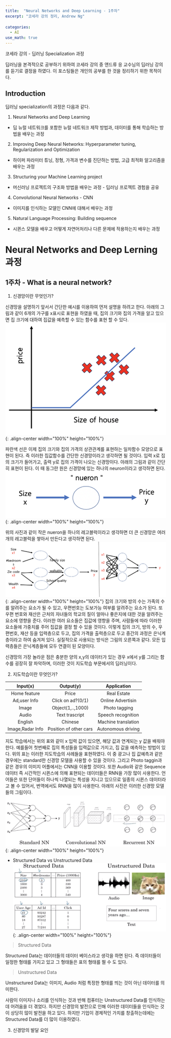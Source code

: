 ```yaml
---
title:  "Neural Networks and Deep Learning - 1주차"
excerpt: "코세라 강의 정리, Andrew Ng"

categories:
  - AI
use_math: true
---
```


코세라 강의 - 딥러닝 Specialization 과정

딥러닝을 본격적으로 공부하기 위하여 코세라 강의 중 앤드류 응 교수님의 딥러닝
강의를 듣기로 결정을 하였다. 이 포스팅들은 개인의 공부를 한 것을 정리하기 위한 목적이다.

Introduction
---
딥러닝 specialization의 과정은 다음과 같다.

1. Neural Networks and Deep Learning
  - 딥 뉴럴 네트워크를 포함한 뉴럴 네트워크 제작 방법과, 데이터를 통해 학습하는 방법을 배우는 과정
2. Improving Deep Neural Networks: Hyperparameter tuning, Regularization and Optimization
  - 하이퍼 파라미터 튜닝, 정형, 가격과 변수를 진단하는 방법, 고급 최적화 알고리즘을 배우는 과정 
3. Structuring your Machine Learning project
  - 머신러닝 프로젝트의 구조화 방법을 배우는 과정 - 딥러닝 프로젝트 경험을 공유
4. Convolutional Neural Networks - CNN
  - 이미지를 인식하는 모델인 CNN에 대해서 배우는 과정
5. Natural Language Processing: Building sequence
  - 시퀸스 모델을 배우고 어떻게 자연어처리나 다른 문제에 적용하는지 배우는 과정

Neural Networks and Deep Lerning 과정
===

1주차 - What is a neural network?
---
1. 신경망이란 무엇인가?

신경망을 설명하기 앞서서 간단한 예시를 이용하여 먼저 설명을 하려고 한다. 아래의 그림과 같이 6개의 가구를
x표시로 표현을 하였을 때, 집의 크기와 집의 가격을 알고 있으면 집 크기에 대하여 집값을 예측할 수 있는 함수를
표현 할 수 있다. 
![title](/assets/images/AI_1_1.png){: .align-center width="100%" height="100%"}
 
 파란색 선은 이제 집의 크기와 집의 가격의 상관관계를 표현하는 일차함수 모양으로 표현이 된다. 즉 이러한 집값함수를 
 간단한 신경망이라고 생각하면 될 것이다. 입력 x로 집의 크기가 들어가고, 출력 y로 집의 가격이 나오는 신경망이다.
 아래의 그림과 같이 간단히 표현이 된다. 이 때 동그란 원은 신경망에 있는 하나의 neuron이라고 생각하면 된다. 
 ![title](/assets/images/AI_1_2.png){: .align-center width="100%" height="100%"}

위의 사진과 같이 작은 nueron을 하나의 레고블럭이라고 생각하면 더 큰 신경망은 여러개의 레고블럭을 쌓아서 만든다고 생각하면 된다.
![title](/assets/images/AI_1_3.png){: .align-center width="100%" height="100%"}
집의 크기와 방의 수는 가족의 수를 알려주는 요소가 될 수 있고, 우편번호는 도보가능 여부를 알려주는 요소가 된다. 또 우편 번호와
재산은 근처의 자녀들의 학교의 질이 얼마나 좋은지에 대한 것을 알려주는 요소에 영향을 준다. 이러한 여러 요소들은 집값에 영향을 주며,
  사람들에 따라 이러한 요소들에 가중치를 주어 집값을 결정 할 수 있을 것이다. 이렇게 집의 크기, 방의 수, 우편번호, 재산 등을 입력층으로 
두고, 집의 가격을 출력층으로 두고 중간의 과정은 은닉계층이라고 하여 숨겨져 있다. 실질적으로 사용되는 방식은 그림의 오른쪽과 같다. 
모든 입력층들은 은닉계층들에 모두 연결이 된 모양이다.

신경망의 가장 놀라운 점은 충분한 양의 x,y의 데이터가 있는 경우 x에서 y를 그리는 함수를 굉장히 잘 파악하며, 이러한 것이 지도학습 부문에서의 딥러닝이다.

2. 지도학습이란 무엇인가?

|Input(x)|Output(y)|Application|
|:--------:|:---------:|:-----------:|
|      Home feature      |      Price      |      Real Estate      |
|Ad,user Info|Click on ad?(0/1)|Online Advertisin|
|Image|Object(1,..,1000)|Photo tagging|
|Audio|Text trascript|Speech recognition|
|English|Chinese|Machine translation|
|Image,Radar Info|Position of other cars|Autonomous driving|

지도 학습에서는 위의 표와 같이 x 입력 값이 있으면, 해당 값과 연계되는 y 값을
배워야한다. 예를들어 첫번째로 집의 특성들을 입력값으로 가지고, 집 값을 예측하는 방법이 있다.
위의 표는 이러한 지도학습의 사례들을 표현하였다. 이 중 광고나 집 값예측과 같은 경우에는 standard한 신경망 모델을
사용할 수 있을 것이다. 그리고 Photo taggin과 같은 경우의 이미지 어플에서는 CNN을 이용할 것이다. 
또한 Audio와 같은 Sequence 데이터 즉 시간적인 시퀸스에 의해 표현되는 데이터들은 RNN을 가장 많이 사용한다.
언어들은 또한 단어들이 하나씩 나열되는 특성을 지니고 있으므로 일종의 시퀸스 데이터라고 볼 수 있어서, 번역에서도 RNN을 많이 사용한다.
아래의 사진은 이러한 신경망 모델들의 그림이다.
![title](/assets/images/AI_1_4.png){: .align-center width="100%" height="100%"}

- Structured Data vs Unstructured Data
![title](/assets/images/AI_1_5.png){: .align-center width="100%" height="100%"}

> Structured Data

Structured Data는 데이터들의 데이터 베이스라고 생각을 하면 된다. 즉 데이터들이 일정한 형태를 가지고 있고 그 형태들은 표의 형태를 띌 수 도 있다.

> Unstructured Data

Unstructured Data는 이미지, Audio 처럼 특정한 형태를 띄는 것이 아닌 데이터를 의미한다.

사람이 이미지나 소리를 인식하는 것과 반해 컴퓨터는 Unstructured Data를 인식하는데 어려움을 더 겪었다. 하지만 신경망의 발전으로 인해 이러한 데이터들을
인식하는 것이 상당히 많이 발전을 하고 있다. 하지만 기업이 경제적인 가치를 창출하는데에는 Structured Data를 더 많이 이용하였다.


3. 신경망의 발달 요인


